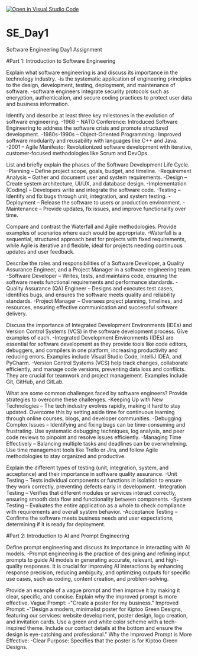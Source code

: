 [![Open in Visual Studio Code](https://classroom.github.com/assets/open-in-vscode-2e0aaae1b6195c2367325f4f02e2d04e9abb55f0b24a779b69b11b9e10269abc.svg)](https://classroom.github.com/online_ide?assignment_repo_id=18371370&assignment_repo_type=AssignmentRepo)
# SE_Day1
Software Engineering Day1 Assignment

#Part 1: Introduction to Software Engineering

 Explain what software engineering is and discuss its importance in the technology industry.
-is the systematic application of engineering principles to the design, development, testing, deployment, and maintenance of software.
-software engineers integrate security protocols such as encryption, authentication, and secure coding practices to protect user data and business information.


Identify and describe at least three key milestones in the evolution of software engineering.
-1968 – NATO Conference: Introduced Software Engineering to address the software crisis and promote structured development.
-1980s-1990s – Object-Oriented Programming : Improved software modularity and reusability with languages like C++ and Java.
-2001 – Agile Manifesto: Revolutionized software development with iterative, customer-focused methodologies like Scrum and DevOps.

List and briefly explain the phases of the Software Development Life Cycle.
-Planning – Define project scope, goals, budget, and timeline.
-Requirement Analysis – Gather and document user and system requirements.
-Design – Create system architecture, UI/UX, and database design.
-Implementation (Coding) – Developers write and integrate the software code.
-Testing – Identify and fix bugs through unit, integration, and system testing.
-Deployment – Release the software to users or production environment.
-Maintenance – Provide updates, fix issues, and improve functionality over time.

Compare and contrast the Waterfall and Agile methodologies. Provide examples of scenarios where each would be appropriate.
-Waterfall is a sequential, structured approach best for projects with fixed requirements, while Agile is iterative and flexible, ideal for projects needing continuous updates and user feedback.

Describe the roles and responsibilities of a Software Developer, a Quality Assurance Engineer, and a Project Manager in a software engineering team.
-Software Developer – Writes, tests, and maintains code, ensuring the software meets functional requirements and performance standards.
-Quality Assurance (QA) Engineer – Designs and executes test cases, identifies bugs, and ensures the software meets quality and reliability standards.
-Project Manager – Oversees project planning, timelines, and resources, ensuring effective communication and successful software delivery.

Discuss the importance of Integrated Development Environments (IDEs) and Version Control Systems (VCS) in the software development process. Give examples of each.
-Integrated Development Environments (IDEs) are essential for software development as they provide tools like code editors, debuggers, and compilers in one platform, increasing productivity and reducing errors. Examples include Visual Studio Code, IntelliJ IDEA, and PyCharm.
-Version Control Systems (VCS) help track changes, collaborate efficiently, and manage code versions, preventing data loss and conflicts. They are crucial for teamwork and project management. Examples include Git, GitHub, and GitLab.

What are some common challenges faced by software engineers? Provide strategies to overcome these challenges.
-Keeping Up with New Technologies – The tech industry evolves rapidly, making it hard to stay updated. Overcome this by setting aside time for continuous learning through online courses, blogs, and developer communities.
-Debugging Complex Issues – Identifying and fixing bugs can be time-consuming and frustrating. Use systematic debugging techniques, log analysis, and peer code reviews to pinpoint and resolve issues efficiently.
-Managing Time Effectively – Balancing multiple tasks and deadlines can be overwhelming. Use time management tools like Trello or Jira, and follow Agile methodologies to stay organized and productive.

Explain the different types of testing (unit, integration, system, and acceptance) and their importance in software quality assurance.
-Unit Testing – Tests individual components or functions in isolation to ensure they work correctly, preventing defects early in development.
-Integration Testing – Verifies that different modules or services interact correctly, ensuring smooth data flow and functionality between components.
-System Testing – Evaluates the entire application as a whole to check compliance with requirements and overall system behavior.
-Acceptance Testing – Confirms the software meets business needs and user expectations, determining if it is ready for deployment.

#Part 2: Introduction to AI and Prompt Engineering


Define prompt engineering and discuss its importance in interacting with AI models.
-Prompt engineering is the practice of designing and refining input prompts to guide AI models in generating accurate, relevant, and high-quality responses. It is crucial for improving AI interactions by enhancing response precision, reducing ambiguity, and optimizing outputs for specific use cases, such as coding, content creation, and problem-solving.

Provide an example of a vague prompt and then improve it by making it clear, specific, and concise. Explain why the improved prompt is more effective.
Vague Prompt:
-"Create a poster for my business."
Improved Prompt:
-"Design a modern, minimalist poster for Kiptoo Green Designs, featuring our services: website development, poster design, logo creation, and invitation cards. Use a green and white color scheme with a tech-inspired theme. Include our contact details at the bottom and ensure the design is eye-catching and professional."
Why the Improved Prompt is More Effective:
-Clear Purpose: Specifies that the poster is for Kiptoo Green Designs.
